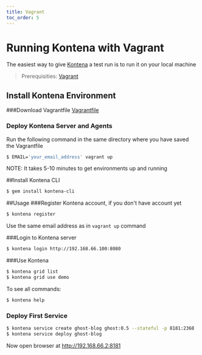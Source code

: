 ```yaml
---
title: Vagrant
toc_order: 5
---
```


# Running Kontena with Vagrant

The easiest way to give [Kontena](http://www.kontena.io) a test run is to run it on your local machine

> Prerequisities: [Vagrant](https://www.vagrantup.com/)

## Install Kontena Environment

###Download Vagrantfile
[Vagrantfile](https://github.com/kontena/kontena/blob/master/docs/getting-started/manual-install/Vagrantfile)

### Deploy Kontena Server and Agents
Run the following command in the same directory where you have saved the Vagrantfile
```sh
$ EMAIL='your_email_address' vagrant up
```
NOTE: It takes 5-10 minutes to get environments up and running

##Install Kontena CLI
```sh
$ gem install kontena-cli
```

##Usage
###Register Kontena account, if you don't have account yet
```sh
$ kontena register
```
Use the same email address as in `vagrant up` command

###Login to Kontena server
```sh
$ kontena login http://192.168.66.100:8080
```
###Use Kontena
```sh
$ kontena grid list
$ kontena grid use demo
```
To see all commands:
```sh
$ kontena help
```

### Deploy First Service

```sh
$ kontena service create ghost-blog ghost:0.5 --stateful -p 8181:2368
$ kontena service deploy ghost-blog
```

Now open browser at http://192.168.66.2:8181

